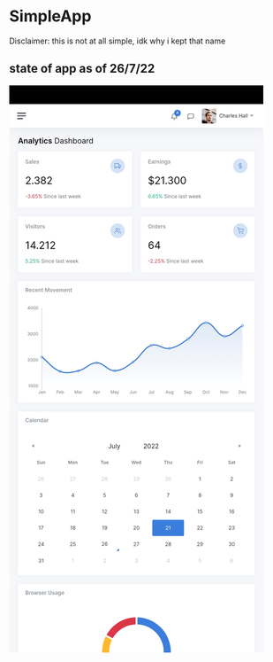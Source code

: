 # SimpleApp
Disclaimer: this is not at all simple, idk why i kept that name
## state of app as of 26/7/22
<img src="Screenshot_20220726-191831_Simple App.jpg"></img>
